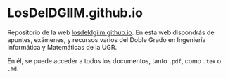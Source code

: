 # LosDelDGIIM.github.io

Repositorio de la web [losdeldgiim.github.io](losdeldgiim.github.io).
En esta web dispondrás de apuntes, exámenes, y recursos varios del Doble Grado en Ingeniería Informática y Matemáticas de la UGR.

En él, se puede acceder a todos los documentos, tanto `.pdf`, como `.tex` o `.md`.
